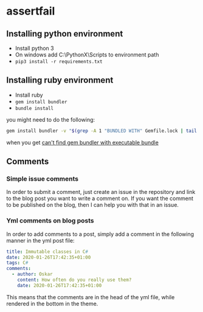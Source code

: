 # assertfail

## Installing python environment

- Install python 3
- On windows add C:\PythonX\Scripts to environment path
- ```pip3 install -r requirements.txt```

## Installing ruby environment

- Install ruby
- ```gem install bundler```
- ```bundle install```

you might need to do the following:

```sh
gem install bundler -v "$(grep -A 1 "BUNDLED WITH" Gemfile.lock | tail -n 1)"
```

when you get [can't find gem bundler with executable bundle](https://bundler.io/blog/2019/05/14/solutions-for-cant-find-gem-bundler-with-executable-bundle.html)

## Comments

### Simple issue comments

In order to submit a comment, just create an issue in the repository and link to the blog post you want to write a comment on. If you want the comment to be published on the blog, then I can help you with that in an issue.

### Yml comments on blog posts

In order to add comments to a post, simply add a comment in the following manner in the yml post file:

```yml
title: Immutable classes in C#
date: 2020-01-26T17:42:35+01:00
tags: C#
comments:
  - author: Oskar
    content: How often do you really use them?
    date: 2020-01-26T17:42:35+01:00
```

This means that the comments are in the head of the yml file, while rendered in the bottom in the theme.
